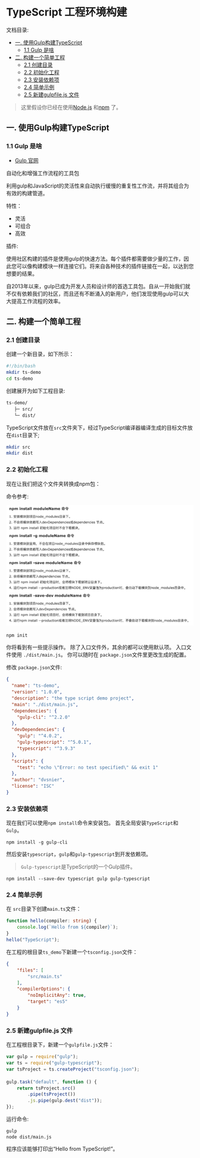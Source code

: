 # TypeScript 工程环境构建

文档目录:

- [一. 使用Gulp构建TypeScript](#一-使用gulp构建typescript)
  - [1.1 Gulp 是啥](#11-gulp-是啥)
- [二. 构建一个简单工程](#二-构建一个简单工程)
  - [2.1 创建目录](#21-创建目录)
  - [2.2 初始化工程](#22-初始化工程)
  - [2.3 安装依赖项](#23-安装依赖项)
  - [2.4 简单示例](#24-简单示例)
  - [2.5 新建gulpfile.js 文件](#25-新建gulpfilejs-文件)

> 这里假设你已经在使用[Node.js](https://nodejs.org/) 和[npm](https://www.npmjs.com/) 了。

## 一. 使用Gulp构建TypeScript

### 1.1 Gulp 是啥

- [Gulp 官网](http://gulpjs.com/)

自动化和增强工作流程的工具包

利用gulp和JavaScript的灵活性来自动执行缓慢的重复性工作流，并将其组合为有效的构建管道。

特性：

- 灵活
- 可组合
- 高效

插件:

使用社区构建的插件是使用gulp的快速方法。每个插件都需要做少量的工作，因此您可以像构建模块一样连接它们。将来自各种技术的插件链接在一起，以达到您想要的结果。

自2013年以来，gulp已成为开发人员和设计师的首选工具包。自从一开始我们就不仅有依赖我们的社区，而且还有不断涌入的新用户，他们发现使用gulp可以大大提高工作流程的效率。

## 二. 构建一个简单工程

### 2.1 创建目录

创建一个新目录，如下所示：

```bash
#!/bin/bash
mkdir ts-demo
cd ts-demo
```

创建展开为如下工程目录:

```html
ts-demo/
   ├─ src/
   └─ dist/
```

TypeScript文件放在`src`文件夹下，经过TypeScript编译器编译生成的目标文件放在`dist`目录下;

```bash
mkdir src
mkdir dist
```

### 2.2 初始化工程

现在让我们把这个文件夹转换成npm包：

命令参考:

![npm 命令参考](image/npm.png)

```node
npm init
```

你将看到有一些提示操作。 除了入口文件外，其余的都可以使用默认项。 入口文件使用 `./dist/main.js`。 你可以随时在 `package.json`文件里更改生成的配置。

修改 `package.json`文件:

```json
{
  "name": "ts-demo",
  "version": "1.0.0",
  "description": "the type script demo project",
  "main": "./dist/main.js",
  "dependencies": {
    "gulp-cli": "^2.2.0"
  },
  "devDependencies": {
    "gulp": "^4.0.2",
    "gulp-typescript": "^5.0.1",
    "typescript": "^3.9.3"
  },
  "scripts": {
    "test": "echo \"Error: no test specified\" && exit 1"
  },
  "author": "dvsnier",
  "license": "ISC"
}
```

### 2.3 安装依赖项

现在我们可以使用`npm install`命令来安装包。 首先全局安装`TypeScript`和`Gulp`。

```node
npm install -g gulp-cli
```

然后安装`typescript`，`gulp`和`gulp-typescript`到开发依赖项。 

> `Gulp-typescript`是TypeScript的一个Gulp插件。

```node
npm install --save-dev typescript gulp gulp-typescript
```

### 2.4 简单示例

在 `src`目录下创建`main.ts`文件：

```ts
function hello(compiler: string) {
    console.log(`Hello from ${compiler}`);
}
hello("TypeScript");
```

在工程的根目录`ts_demo`下新建一个`tsconfig.json`文件：

```json
{
    "files": [
        "src/main.ts"
    ],
    "compilerOptions": {
        "noImplicitAny": true,
        "target": "es5"
    }
}
```

### 2.5 新建gulpfile.js 文件

在工程根目录下，新建一个`gulpfile.js`文件：

```js
var gulp = require("gulp");
var ts = require("gulp-typescript");
var tsProject = ts.createProject("tsconfig.json");

gulp.task("default", function () {
    return tsProject.src()
        .pipe(tsProject())
        .js.pipe(gulp.dest("dist"));
});
```

运行命令:
```node
gulp
node dist/main.js
```

程序应该能够打印出“Hello from TypeScript!”。


